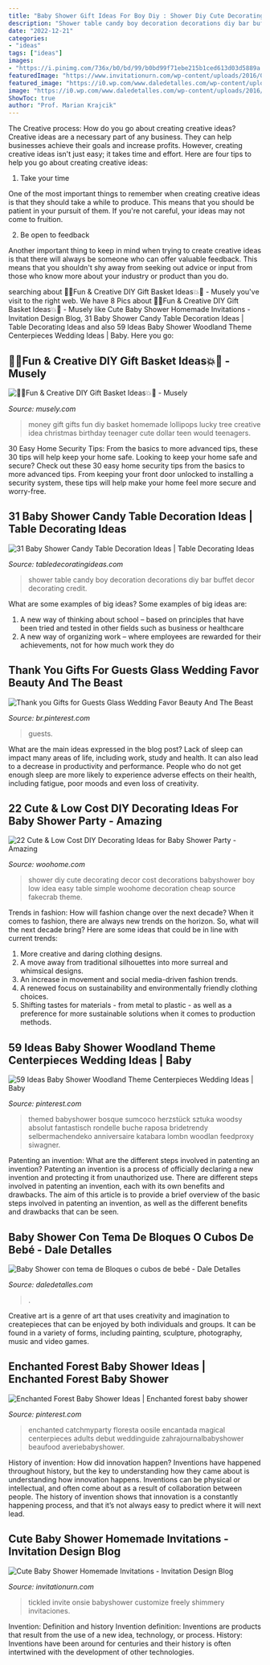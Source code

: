 ```yaml
---
title: "Baby Shower Gift Ideas For Boy Diy : Shower Diy Cute Decorating Decor Cost Decorations Babyshower Boy Low Idea Easy Table Simple Woohome Decoration Cheap Source Fakecrab Theme"
description: "Shower table candy boy decoration decorations diy bar buffet decor decorating credit"
date: "2022-12-21"
categories:
- "ideas"
tags: ["ideas"]
images:
- "https://i.pinimg.com/736x/b0/bd/99/b0bd99f71ebe215b1ced613d03d5889a.jpg"
featuredImage: "https://www.invitationurn.com/wp-content/uploads/2016/08/cute_baby_shower_invitations_homemade.jpg"
featured_image: "https://i0.wp.com/www.daledetalles.com/wp-content/uploads/2016/09/cubo4.jpg"
image: "https://i0.wp.com/www.daledetalles.com/wp-content/uploads/2016/09/cubo4.jpg"
ShowToc: true
author: "Prof. Marian Krajcik"
---
```



The Creative process: How do you go about creating creative ideas?
Creative ideas are a necessary part of any business. They can help businesses achieve their goals and increase profits. However, creating creative ideas isn't just easy; it takes time and effort. Here are four tips to help you go about creating creative ideas:
1. Take your time

One of the most important things to remember when creating creative ideas is that they should take a while to produce. This means that you should be patient in your pursuit of them. If you're not careful, your ideas may not come to fruition.

2. Be open to feedback

Another important thing to keep in mind when trying to create creative ideas is that there will always be someone who can offer valuable feedback. This means that you shouldn't shy away from seeking out advice or input from those who know more about your industry or product than you do.

	

		
searching about 🎉💥Fun &amp; Creative DIY Gift Basket Ideas💥🎉 - Musely you've visit to the right web. We have 8 Pics about 🎉💥Fun &amp; Creative DIY Gift Basket Ideas💥🎉 - Musely like Cute Baby Shower Homemade Invitations - Invitation Design Blog, 31 Baby Shower Candy Table Decoration Ideas | Table Decorating Ideas and also 59 Ideas Baby Shower Woodland Theme Centerpieces Wedding Ideas | Baby. Here you go:
		
    
## 🎉💥Fun &amp; Creative DIY Gift Basket Ideas💥🎉 - Musely

<img loading=lazy src="https://media.musely.com/u/75076b1a-3add-4a8a-8b0f-34bcb922a31f.jpg" onerror="this.onerror=null;this.src='https://tse1.mm.bing.net/th?id=OIP.eDWuXRKqqy19hadGwV6WlQHaLI&amp;pid=15.1';" alt="🎉💥Fun &amp; Creative DIY Gift Basket Ideas💥🎉 - Musely">

_Source: musely.com_

>money gift gifts fun diy basket homemade lollipops lucky tree creative idea christmas birthday teenager cute dollar teen would teenagers. 

	

30 Easy Home Security Tips: From the basics to more advanced tips, these 30 tips will help keep your home safe.
Looking to keep your home safe and secure? Check out these 30 easy home security tips from the basics to more advanced tips. From keeping your front door unlocked to installing a security system, these tips will help make your home feel more secure and worry-free.

    
## 31 Baby Shower Candy Table Decoration Ideas | Table Decorating Ideas

<img loading=lazy src="http://2.bp.blogspot.com/-VsUchhM9h2k/UeYwcv_dWeI/AAAAAAAAETA/bq4XBl1D5nA/s1600/IMG_3891.JPG" onerror="this.onerror=null;this.src='https://tse1.mm.bing.net/th?id=OIP.vZnWxC4sVE_94bZe_tIA8wHaFj&amp;pid=15.1';" alt="31 Baby Shower Candy Table Decoration Ideas | Table Decorating Ideas">

_Source: tabledecoratingideas.com_

>shower table candy boy decoration decorations diy bar buffet decor decorating credit. 

	

What are some examples of big ideas?
Some examples of big ideas are: 
1. A new way of thinking about school – based on principles that have been tried and tested in other fields such as business or healthcare
2. A new way of organizing work – where employees are rewarded for their achievements, not for how much work they do

    
## Thank You Gifts For Guests Glass Wedding Favor Beauty And The Beast

<img loading=lazy src="https://i.pinimg.com/736x/40/5e/52/405e524fb5e3fa66f0559eb033c815ed.jpg" onerror="this.onerror=null;this.src='https://tse2.mm.bing.net/th?id=OIP.1j2kBrCUoBlvYCJ4hdUcMgHaHa&amp;pid=15.1';" alt="Thank you Gifts for Guests Glass Wedding Favor Beauty And The Beast">

_Source: br.pinterest.com_

>guests. 

	

What are the main ideas expressed in the blog post?
Lack of sleep can impact many areas of life, including work, study and health. It can also lead to a decrease in productivity and performance. People who do not get enough sleep are more likely to experience adverse effects on their health, including fatigue, poor moods and even loss of creativity.

    
## 22 Cute &amp; Low Cost DIY Decorating Ideas For Baby Shower Party - Amazing

<img loading=lazy src="http://www.woohome.com/wp-content/uploads/2015/04/baby-shower-decor-ideas-woohome-12.jpg" onerror="this.onerror=null;this.src='https://tse1.mm.bing.net/th?id=OIP.Y0WiKLC8KQhAyru3Tn031wHaJ4&amp;pid=15.1';" alt="22 Cute &amp; Low Cost DIY Decorating Ideas for Baby Shower Party - Amazing">

_Source: woohome.com_

>shower diy cute decorating decor cost decorations babyshower boy low idea easy table simple woohome decoration cheap source fakecrab theme. 

	

Trends in fashion: How will fashion change over the next decade?
When it comes to fashion, there are always new trends on the horizon. So, what will the next decade bring? Here are some ideas that could be in line with current trends: 
1. More creative and daring clothing designs.
2. A move away from traditional silhouettes into more surreal and whimsical designs.
3. An increase in movement and social media-driven fashion trends.
4. A renewed focus on sustainability and environmentally friendly clothing choices. 
5. Shifting tastes for materials - from metal to plastic - as well as a preference for more sustainable solutions when it comes to production methods.

    
## 59 Ideas Baby Shower Woodland Theme Centerpieces Wedding Ideas | Baby

<img loading=lazy src="https://i.pinimg.com/736x/02/35/c6/0235c672ca197da3b9fb4b82d0e7b5c3.jpg" onerror="this.onerror=null;this.src='https://tse1.mm.bing.net/th?id=OIP.vk2B6rNbZvYR-_sY17iEdQAAAA&amp;pid=15.1';" alt="59 Ideas Baby Shower Woodland Theme Centerpieces Wedding Ideas | Baby">

_Source: pinterest.com_

>themed babyshower bosque sumcoco herzstück sztuka woodsy absolut fantastisch rondelle buche raposa bridetrendy selbermachendeko anniversaire katabara lombn woodlan feedproxy siwagner. 

	

Patenting an invention: What are the different steps involved in patenting an invention?
Patenting an invention is a process of officially declaring a new invention and protecting it from unauthorized use. There are different steps involved in patenting an invention, each with its own benefits and drawbacks. The aim of this article is to provide a brief overview of the basic steps involved in patenting an invention, as well as the different benefits and drawbacks that can be seen.

    
## Baby Shower Con Tema De Bloques O Cubos De Bebé - Dale Detalles

<img loading=lazy src="https://i0.wp.com/www.daledetalles.com/wp-content/uploads/2016/09/cubo4.jpg" onerror="this.onerror=null;this.src='https://tse1.mm.bing.net/th?id=OIP.4drHwgCCSwkCMNwPIyQ6EAHaLJ&amp;pid=15.1';" alt="Baby Shower con tema de Bloques o cubos de bebé - Dale Detalles">

_Source: daledetalles.com_

>. 

	

Creative art is a genre of art that uses creativity and imagination to createpieces that can be enjoyed by both individuals and groups. It can be found in a variety of forms, including painting, sculpture, photography, music and video games.

    
## Enchanted Forest Baby Shower Ideas | Enchanted Forest Baby Shower

<img loading=lazy src="https://i.pinimg.com/736x/b0/bd/99/b0bd99f71ebe215b1ced613d03d5889a.jpg" onerror="this.onerror=null;this.src='https://tse3.mm.bing.net/th?id=OIP.yZ61OtQFEAcYSDC1t0VaKwHaJ3&amp;pid=15.1';" alt="Enchanted Forest Baby Shower Ideas | Enchanted forest baby shower">

_Source: pinterest.com_

>enchanted catchmyparty floresta oosile encantada magical centerpieces adults debut weddinguide zahrajournalbabyshower beaufood averiebabyshower. 

	

History of invention: How did innovation happen?
Inventions have happened throughout history, but the key to understanding how they came about is understanding how innovation happens. Inventions can be physical or intellectual, and often come about as a result of collaboration between people. The history of invention shows that innovation is a constantly happening process, and that it’s not always easy to predict where it will next lead.

    
## Cute Baby Shower Homemade Invitations - Invitation Design Blog

<img loading=lazy src="https://www.invitationurn.com/wp-content/uploads/2016/08/cute_baby_shower_invitations_homemade.jpg" onerror="this.onerror=null;this.src='https://tse4.mm.bing.net/th?id=OIP.a4zJnJYHioks5GmRQ0MPvQHaJ4&amp;pid=15.1';" alt="Cute Baby Shower Homemade Invitations - Invitation Design Blog">

_Source: invitationurn.com_

>tickled invite onsie babyshower customize freely shimmery invitaciones. 

	

Invention: Definition and history
Invention definition: Inventions are products that result from the use of a new idea, technology, or process. History: Inventions have been around for centuries and their history is often intertwined with the development of other technologies.

